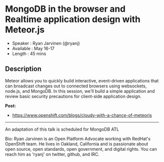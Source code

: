 MongoDB in the browser and Realtime application design with Meteor.js
========================

* Speaker   : Ryan Jarvinen (@ryanj)
* Available : May 16-17
* Length    : 45 mins

Description
-----------
Meteor allows you to quickly build interactive, event-driven applications that can broadcast changes out to connected browsers using websockets, node.js, and MongoDB.  In this session, we'll build a simple application and review basic security precautions for client-side application design.

**Post:**

 * https://www.openshift.com/blogs/cloudy-with-a-chance-of-meteorjs

---------------
An adaptation of this talk is scheduled for MongoDB ATL

Bio:
Ryan Jarvinen is an Open Platform Advocate working with RedHat's OpenShift team. He lives in Oakland, California and is passionate about open source, open standards, open government, and digital rights. You can reach him as 'ryanj' on twitter, github, and IRC.
